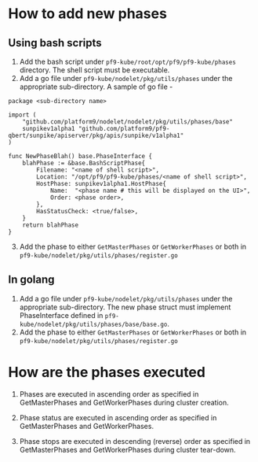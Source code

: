 # How to add new phases

## Using bash scripts
1. Add the bash script under `pf9-kube/root/opt/pf9/pf9-kube/phases` directory. The shell script must be executable.
2. Add a go file under `pf9-kube/nodelet/pkg/utils/phases` under the appropriate sub-directory. A sample of go file -
```
package <sub-directory name>

import (
	"github.com/platform9/nodelet/nodelet/pkg/utils/phases/base"
	sunpikev1alpha1 "github.com/platform9/pf9-qbert/sunpike/apiserver/pkg/apis/sunpike/v1alpha1"
)

func NewPhaseBlah() base.PhaseInterface {
	blahPhase := &base.BashScriptPhase{
		Filename: "<name of shell script>",
		Location: "/opt/pf9/pf9-kube/phases/<name of shell script>",
		HostPhase: sunpikev1alpha1.HostPhase{
			Name:  "<phase name # this will be displayed on the UI>",
			Order: <phase order>,
		},
		HasStatusCheck: <true/false>,
	}
	return blahPhase
}
```
3. Add the phase to either `GetMasterPhases` or `GetWorkerPhases` or both in `pf9-kube/nodelet/pkg/utils/phases/register.go`

## In golang
1. Add a go file under `pf9-kube/nodelet/pkg/utils/phases` under the appropriate sub-directory. The new phase struct must implement PhaseInterface defined in `pf9-kube/nodelet/pkg/utils/phases/base/base.go`.
2. Add the phase to either `GetMasterPhases` or `GetWorkerPhases` or both in `pf9-kube/nodelet/pkg/utils/phases/register.go`

# How are the phases executed

1. Phases are executed in ascending order as specified in GetMasterPhases and GetWorkerPhases during cluster creation.

2. Phase status are executed in ascending order as specified in GetMasterPhases and GetWorkerPhases.

3. Phase stops are executed in descending (reverse) order as specified in GetMasterPhases and GetWorkerPhases during cluster tear-down.